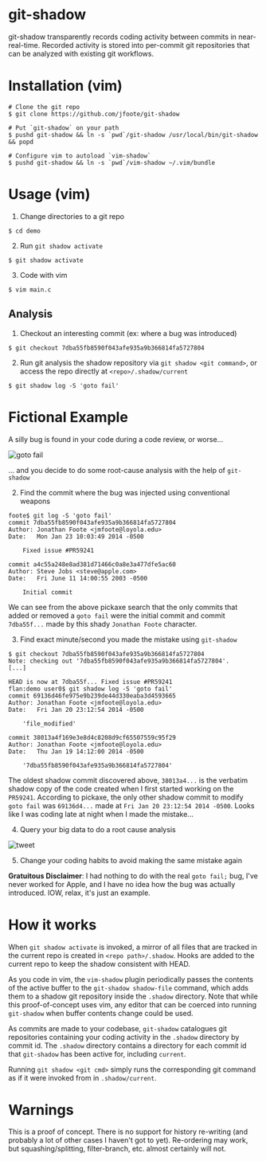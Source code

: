 # git-shadow

git-shadow transparently records coding activity between commits in near-real-time. Recorded activity is stored into per-commit git repositories that can be analyzed with existing git workflows.

# Installation (vim)

```
# Clone the git repo
$ git clone https://github.com/jfoote/git-shadow

# Put `git-shadow` on your path
$ pushd git-shadow && ln -s `pwd`/git-shadow /usr/local/bin/git-shadow && popd

# Configure vim to autoload `vim-shadow`
$ pushd git-shadow && ln -s `pwd`/vim-shadow ~/.vim/bundle
```

# Usage (vim)

1. Change directories to a git repo

```
$ cd demo
```

2. Run `git shadow activate`

```
$ git shadow activate
```

3. Code with vim

```
$ vim main.c
```

## Analysis

1. Checkout an interesting commit (ex: where a bug was introduced)

```
$ git checkout 7dba55fb8590f043afe935a9b366814fa5727804
```

2. Run git analysis the shadow repository via `git shadow <git command>`, or access the repo directly at `<repo>/.shadow/current`

```
$ git shadow log -S 'goto fail'
```

# Fictional Example

A silly bug is found in your code during a code review, or worse...

![goto fail](http://foote.pub/images/goto-fail.png)

... and you decide to do some root-cause analysis with the help of `git-shadow`

2. Find the commit where the bug was injected using conventional weapons

```
foote$ git log -S 'goto fail'
commit 7dba55fb8590f043afe935a9b366814fa5727804
Author: Jonathan Foote <jmfoote@loyola.edu>
Date:   Mon Jan 23 10:03:49 2014 -0500

    Fixed issue #PR59241

commit a4c55a248e8ad381d71466c0a8e3a477dfe5ac60
Author: Steve Jobs <steve@apple.com>
Date:   Fri June 11 14:00:55 2003 -0500

    Initial commit
```

We can see from the above pickaxe search that the only commits that added or removed a `goto fail` were the initial commit and commit `7dba55f...` made by this shady `Jonathan Foote` character.

3. Find exact minute/second you made the mistake using `git-shadow`

```
$ git checkout 7dba55fb8590f043afe935a9b366814fa5727804
Note: checking out '7dba55fb8590f043afe935a9b366814fa5727804'.
[...]

HEAD is now at 7dba55f... Fixed issue #PR59241
flan:demo user0$ git shadow log -S 'goto fail'
commit 69136d46fe975e9b239de44d330eaba3d4593665
Author: Jonathan Foote <jmfoote@loyola.edu>
Date:   Fri Jan 20 23:12:54 2014 -0500

    'file_modified'

commit 38013a4f169e3e8d4c8208d9cf65507559c95f29
Author: Jonathan Foote <jmfoote@loyola.edu>
Date:   Thu Jan 19 14:12:00 2014 -0500

    '7dba55fb8590f043afe935a9b366814fa5727804'
```

The oldest shadow commit discovered above, `38013a4...` is the verbatim shadow copy of the code created when I first started working on the `PR59241`. According to pickaxe, the only other shadow commit to modify `goto fail` was `69136d4...` made at `Fri Jan 20 23:12:54 2014 -0500`. Looks like I was coding late at night when I made the mistake...

4. Query your big data to do a root cause analysis

![tweet](http://foote.pub/images/goto-fail-tweet.png)

5. Change your coding habits to avoid making the same mistake again

**Gratuitous Disclaimer**: I had nothing to do with the real `goto fail;` bug, I've never worked for Apple, and I have no idea how the bug was actually introduced. IOW, relax, it's just an example.

# How it works

When `git shadow activate` is invoked, a mirror of all files that are tracked in the current repo is created in `<repo path>/.shadow`. Hooks are added to the current repo to keep the shadow consistent with HEAD. 

As you code in vim, the `vim-shadow` plugin periodically passes the contents of the active buffer to the `git-shadow shadow-file` command, which adds them to a shadow git repository inside the `.shadow` directory. Note that while this proof-of-concept uses vim, any editor that can be coerced into running `git-shadow` when buffer contents change could be used.

As commits are made to your codebase, `git-shadow` catalogues git repositories containing your coding activity in the `.shadow` directory by commit id. The `.shadow` directory contains a directory for each commit id that `git-shadow` has been active for, including `current`. 

Running `git shadow <git cmd>` simply runs the corresponding git command as if it were invoked from in `.shadow/current`.

# Warnings

This is a proof of concept. There is no support for history re-writing (and probably a lot of other cases I haven't got to yet). Re-ordering may work, but squashing/splitting, filter-branch, etc. almost certainly will not. 
